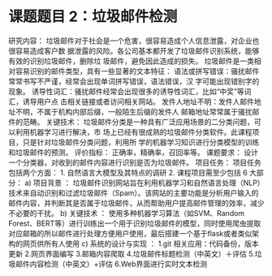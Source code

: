 课题题目 2：垃圾邮件检测 
=========================
研究内容： 
    垃圾邮件对于社会是一个危害，很容易造成个人信息泄露，对企业也很容易造成客户数 
据泄露的风险。各公司基本都开发了垃圾邮件识别系统，能够有效的识别垃圾邮件，删除垃 
圾邮件，避免因此造成的损失。 
    垃圾邮件是一类相对容易识别的邮件类型，具有一些显著的文本特征： 
语法或拼写错误：骚扰邮件常常书写不严谨，经常会出现单词拼写错误，语法错误，汉 
字可能出现错别字的现象。 
    诱导性词汇：骚扰邮件经常会出现很多的诱导性词汇，比如“中奖”等词汇，诱导用户点 
击相关链接或者访问相关网站。 
    发件人地址不明：发件人邮件地址不明，不属于机构内部后缀，一般陌生后缀的发件人 
邮箱地址常常属于骚扰邮件的范畴。 
关键技术： 
    垃圾邮件分类是一种具有广泛应用场景的二分类问题，可以利用机器学习进行解决，市 
场上已经有很成熟的垃圾邮件分类软件。此课程项目，只是针对垃圾邮件分类问题，利用所 
学的机器学习知识进行分类模型的训练和垃圾邮件的预测。 
评价指标： 
    正确率，精确率，召回率等。 
课题要求： 
    设计一个分类器，对收到的邮件内容进行识别是否为垃圾邮件。
项目任务： 
    项目任务包括两个方面： 
        1. 自然语言大模型及其特点的调研 
        2. 课程项目需至少包括 6 大部分： 
            a) 项目背景 ：
                垃圾邮件识别网站旨在利用机器学习和自然语言处理（NLP）技术来自动识别和过滤垃圾邮件（Spam）。该网站的主要功能是分析用户输入的邮件内容，并判断其是否属于垃圾邮件，从而帮助用户提高邮件管理的效率，减少不必要的干扰。
            b) 关键技术 ：
                使用多种机器学习算法（如SVM、Random Forest、BERT等）进行训练出一个用于识别垃圾邮件的模型，同时使用爬虫提取对应邮箱的所以邮件进行处理方便用户使用，最后搭建一个基于flask或者类似架构的网页供所有人使用
            c) 系统的设计与实现 ：
                1.git 相关应用：代码备份，版本更新
                2.网页界面编写
                3.邮箱内容爬取
                4.垃圾邮件标题检测（中英文）＋评估
                5.垃圾邮件内容检测（中英文）+评估
                6.Web界面进行实时文本检测
